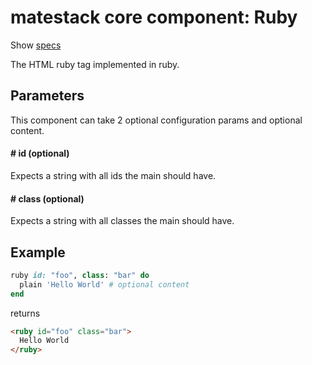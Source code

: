 # matestack core component: Ruby

Show [specs](/spec/usage/components/ruby_spec.rb)

The HTML ruby tag implemented in ruby.

## Parameters

This component can take 2 optional configuration params and optional content.

#### # id (optional)
Expects a string with all ids the main should have.

#### # class (optional)
Expects a string with all classes the main should have.

## Example

```ruby
ruby id: "foo", class: "bar" do
  plain 'Hello World' # optional content
end
```

returns

```html
<ruby id="foo" class="bar">
  Hello World
</ruby>
```
